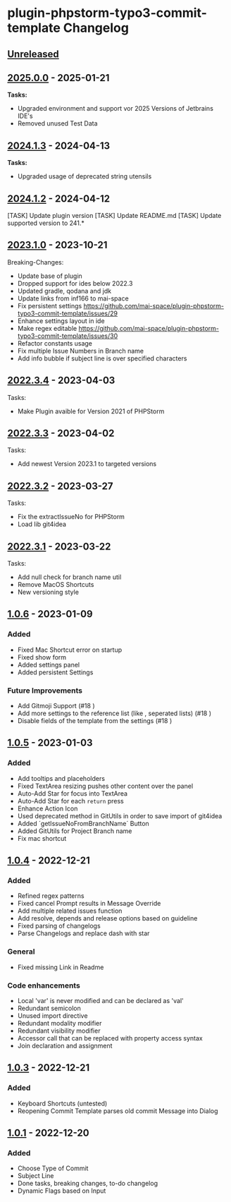 <!-- Keep a Changelog guide -> https://keepachangelog.com -->

# plugin-phpstorm-typo3-commit-template Changelog

## [Unreleased]

## [2025.0.0] - 2025-01-21

**Tasks:**

- Upgraded environment and support vor 2025 Versions of Jetbrains IDE's
- Removed unused Test Data

## [2024.1.3] - 2024-04-13

**Tasks:**

- Upgraded usage of deprecated string utensils

## [2024.1.2] - 2024-04-12

[TASK] Update plugin version
[TASK] Update README.md
[TASK] Update supported version to 241.*

## [2023.1.0] - 2023-10-21

Breaking-Changes:

- Update base of plugin
- Dropped support for ides below 2022.3
- Updated gradle, qodana and jdk
- Update links from inf166 to mai-space
- Fix persistent settings https://github.com/mai-space/plugin-phpstorm-typo3-commit-template/issues/29
- Enhance settings layout in ide
- Make regex editable https://github.com/mai-space/plugin-phpstorm-typo3-commit-template/issues/30
- Refactor constants usage
- Fix multiple Issue Numbers in Branch name
- Add info bubble if subject line is over specified characters

## [2022.3.4] - 2023-04-03

Tasks:

- Make Plugin avaible for Version 2021 of PHPStorm

## [2022.3.3] - 2023-04-02

Tasks:

- Add newest Version 2023.1 to targeted versions

## [2022.3.2] - 2023-03-27

Tasks:

- Fix the extractIssueNo for PHPStorm
- Load lib git4idea

## [2022.3.1] - 2023-03-22

Tasks:

- Add null check for branch name util
- Remove MacOS Shortcuts
- New versioning style

## [1.0.6] - 2023-01-09

### Added

- Fixed Mac Shortcut error on startup
- Fixed show form
- Added settings panel
- Added persistent Settings

### Future Improvements

- Add Gitmoji Support (#18 )
- Add more settings to the reference list (like , seperated lists)  (#18 )
- Disable fields of the template from the settings (#18 )

## [1.0.5] - 2023-01-03

### Added

- Add tooltips and placeholders
- Fixed TextArea resizing pushes other content over the panel
- Auto-Add Star for focus into TextArea
- Auto-Add Star for each `return` press
- Enhance Action Icon
- Used deprecated method in GitUtils in order to save import of git4idea
- Added ´getIssueNoFromBranchName´ Button
- Added GitUtils for Project Branch name
- Fix mac shortcut

## [1.0.4] - 2022-12-21

### Added

- Refined regex patterns
- Fixed cancel Prompt results in Message Override
- Add multiple related issues function
- Add resolve, depends and release options based on guideline
- Fixed parsing of changelogs
- Parse Changelogs and replace dash with star

### General

- Fixed missing Link in Readme

### Code enhancements

- Local 'var' is never modified and can be declared as 'val'
- Redundant semicolon
- Unused import directive
- Redundant modality modifier
- Redundant visibility modifier
- Accessor call that can be replaced with property access syntax
- Join declaration and assignment

## [1.0.3] - 2022-12-21

### Added

- Keyboard Shortcuts (untested)
- Reopening Commit Template parses old commit Message into Dialog

## [1.0.1] - 2022-12-20

### Added

- Choose Type of Commit
- Subject Line
- Done tasks, breaking changes, to-do changelog
- Dynamic Flags based on Input

[Unreleased]: https://github.com/mai-space/plugin-phpstorm-typo3-commit-template/compare/v2025.0.0...HEAD
[2025.0.0]: https://github.com/mai-space/plugin-phpstorm-typo3-commit-template/compare/v2024.1.3...v2025.0.0
[2024.1.3]: https://github.com/mai-space/plugin-phpstorm-typo3-commit-template/compare/v2024.1.2...v2024.1.3
[2024.1.2]: https://github.com/mai-space/plugin-phpstorm-typo3-commit-template/compare/v2023.1.0...v2024.1.2
[2023.1.0]: https://github.com/mai-space/plugin-phpstorm-typo3-commit-template/compare/v2022.3.4...v2023.1.0
[2022.3.4]: https://github.com/mai-space/plugin-phpstorm-typo3-commit-template/compare/v2022.3.3...v2022.3.4
[2022.3.3]: https://github.com/mai-space/plugin-phpstorm-typo3-commit-template/compare/v2022.3.2...v2022.3.3
[2022.3.2]: https://github.com/mai-space/plugin-phpstorm-typo3-commit-template/compare/v2022.3.1...v2022.3.2
[2022.3.1]: https://github.com/mai-space/plugin-phpstorm-typo3-commit-template/compare/v1.0.6...v2022.3.1
[1.0.6]: https://github.com/mai-space/plugin-phpstorm-typo3-commit-template/compare/v1.0.5...v1.0.6
[1.0.5]: https://github.com/mai-space/plugin-phpstorm-typo3-commit-template/compare/v1.0.4...v1.0.5
[1.0.4]: https://github.com/mai-space/plugin-phpstorm-typo3-commit-template/compare/v1.0.3...v1.0.4
[1.0.3]: https://github.com/mai-space/plugin-phpstorm-typo3-commit-template/compare/v1.0.1...v1.0.3
[1.0.1]: https://github.com/mai-space/plugin-phpstorm-typo3-commit-template/commits/v1.0.1
